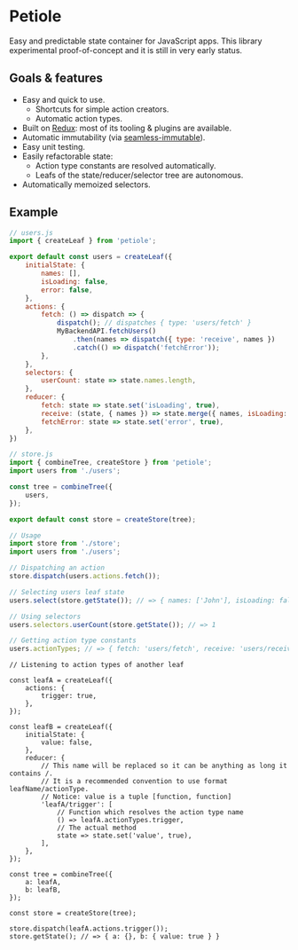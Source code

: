 # Petiole

Easy and predictable state container for JavaScript apps.
This library experimental proof-of-concept and it is still in very early status.

## Goals & features

* Easy and quick to use.
  * Shortcuts for simple action creators.
  * Automatic action types.
* Built on [Redux](http://redux.js.org/): most of its tooling & plugins are available.
* Automatic immutability (via [seamless-immutable](https://github.com/rtfeldman/seamless-immutable)).
* Easy unit testing.
* Easily refactorable state:
  * Action type constants are resolved automatically.
  * Leafs of the state/reducer/selector tree are autonomous.
* Automatically memoized selectors.

## Example

```javascript
// users.js
import { createLeaf } from 'petiole';

export default const users = createLeaf({
    initialState: {
        names: [],
        isLoading: false,
        error: false,
    },
    actions: {
        fetch: () => dispatch => {
            dispatch(); // dispatches { type: 'users/fetch' }
            MyBackendAPI.fetchUsers()
                .then(names => dispatch({ type: 'receive', names })
                .catch(() => dispatch('fetchError'));
        },
    },
    selectors: {
        userCount: state => state.names.length,
    },
    reducer: {
        fetch: state => state.set('isLoading', true),
        receive: (state, { names }) => state.merge({ names, isLoading: false }),
        fetchError: state => state.set('error', true),
    },
})
```

```javascript
// store.js
import { combineTree, createStore } from 'petiole';
import users from './users';

const tree = combineTree({
    users,
});

export default const store = createStore(tree);
```

```javascript
// Usage
import store from './store';
import users from './users';

// Dispatching an action
store.dispatch(users.actions.fetch());

// Selecting users leaf state
users.select(store.getState()); // => { names: ['John'], isLoading: false, etc... }

// Using selectors
users.selectors.userCount(store.getState()); // => 1

// Getting action type constants
users.actionTypes; // => { fetch: 'users/fetch', receive: 'users/receive', etc... }
```

```
// Listening to action types of another leaf

const leafA = createLeaf({
    actions: {
        trigger: true,
    },
});

const leafB = createLeaf({
    initialState: {
        value: false,
    },
    reducer: {
        // This name will be replaced so it can be anything as long it contains /.
        // It is a recommended convention to use format leafName/actionType.
        // Notice: value is a tuple [function, function]
        'leafA/trigger': [
            // Function which resolves the action type name
            () => leafA.actionTypes.trigger,
            // The actual method
            state => state.set('value', true),
        ],
    },
});

const tree = combineTree({
    a: leafA,
    b: leafB,
});

const store = createStore(tree);

store.dispatch(leafA.actions.trigger());
store.getState(); // => { a: {}, b: { value: true } }
```